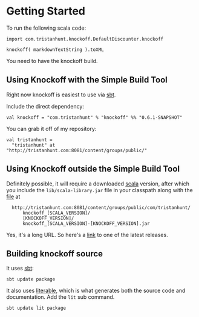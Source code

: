 Getting Started
===============

To run the following scala code:

    import com.tristanhunt.knockoff.DefaultDiscounter.knockoff
    
    knockoff( markdownTextString ).toXML
    
You need to have the knockoff build.


## Using Knockoff with the Simple Build Tool ##

Right now knockoff is easiest to use via [sbt][].

Include the direct dependency:

    val knockoff = "com.tristanhunt" % "knockoff" %% "0.6.1-SNAPSHOT"

You can grab it off of my repository:

    val tristanhunt =
      "tristanhunt" at "http://tristanhunt.com:8081/content/groups/public/"


## Using Knockoff outside the Simple Build Tool ##

Definitely possible, it will require a downloaded [scala][] version, after which you
include the `lib/scala-library.jar` file in your classpath along with the [file][1] at

	  http://tristanhunt.com:8081/content/groups/public/com/tristanhunt/
		  knockoff_[SCALA_VERSION]/
		  [KNOCKOFF_VERSION]/
		  knockoff_[SCALA_VERSION]-[KNOCKOFF_VERSION].jar

Yes, it's a long URL. So here's a [link][1] to one of the latest releases.


## Building knockoff source ##

It uses [sbt][]:

    sbt update package

It also uses [literable][], which is what generates both the source code and
documentation. Add the `lit` sub command.

    sbt update lit package


[1]: http://tristanhunt.com:8081/content/groups/public/com/tristanhunt/knockoff_2.7.7/0.6.1-SNAPSHOT/knockoff_2.7.7-0.6.1-SNAPSHOT.jar
[literable]: http://tristanhunt.com/projects/literable
[sbt]: http://code.google.com/p/simple-build-tool/
[scala]: http://www.scala-lang.org
